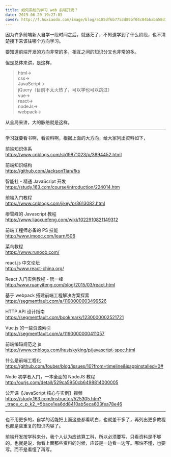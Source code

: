 ```yaml
---
title: 如何系统的学习 web 前端开发？
date: 2019-06-20 19:27:03
cover: http://f.huxiaodo.com/image/blog/a185df6b7753d89bf04c04bbaba58d78.jpg
---
```


因为许多前端新人自学一段时间之后，就迷茫了，不知道学到了什么阶段，也不清楚接下来该往哪个方向学习。

要知道前端开发的方向非常的多，相互之间的知识分叉也非常的多。

但是总体来讲，是这样，

> html->  
> css->  
> JavaScript->  
> jQuery（目前不太火热了，可以学也可以跳过）  
> vue->  
> react->  
> nodeJs->  
> webpack->

从全局来讲，大的脉络就是这样。

---

学习就要看书啊，看资料啊，根据上面的大方向，给大家列出资料如下，

前端知识体系  
https://www.cnblogs.com/sb19871023/p/3894452.html

前端知识结构  
https://github.com/JacksonTian/fks

智能社 - 精通 JavaScript 开发  
https://study.163.com/course/introduction/224014.htm

前端入门教程  
https://www.cnblogs.com/jikey/p/3613082.html

瘳雪峰的 Javascript 教程  
https://www.liaoxuefeng.com/wiki/1022910821149312

前端工程师必备的 PS 技能  
http://www.imooc.com/learn/506

菜鸟教程  
https://www.runoob.com/

react.js 中文论坛  
http://www.react-china.org/

React 入门实例教程 - 阮一峰  
http://www.ruanyifeng.com/blog/2015/03/react.html

基于 webpack 搭建前端工程解决方案探索  
https://segmentfault.com/a/1190000003499526

HTTP API 设计指南  
https://segmentfault.com/bookmark/1230000002521721

Vue.js 的一些资源索引  
https://segmentfault.com/a/1190000000411057

前端编码规范之 js  
https://www.cnblogs.com/hustskyking/p/javascript-spec.html

什么是前端工程化  
https://github.com/fouber/blog/issues/10?from=timeline&isappinstalled=0#

Node 初学者入门，一本全面的 NodeJS 教程  
http://ourjs.com/detail/529ca5950cb6498814000005

公开课【JavaScript 核心与实例】视频  
https://study.163.com/instructor/525305.htm?_trace_c_p_k2_=5bace1ea6dd8410ab5eca603fea78e46

---

也不用更多的，自学的话能把上面这些都看明白，也就差不多了，再列出更多教程也都是些重复的知识内容了。

前端开发按学科来分，我个人认为应该算工科，所以必须要写，只看资料是不够的。也就是说，你看上面那些资料的时候，应该是一边看一边写。哪怕不懂，也要写。而不是看懂了再写。
